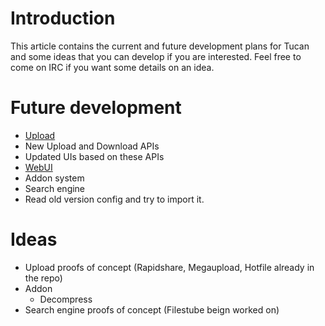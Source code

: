 # Introduction #

This article contains the current and future development plans for Tucan and some ideas that you can develop if you are interested. Feel free to come on IRC if you want some details on an idea.

# Future development #

  * [Upload](Upload.md)
  * New Upload and Download APIs
  * Updated UIs based on these APIs
  * [WebUI](WebUI.md)
  * Addon system
  * Search engine
  * Read old version config and try to import it.

# Ideas #

  * Upload proofs of concept (Rapidshare, Megaupload, Hotfile already in the repo)
  * Addon
    * Decompress
  * Search engine proofs of concept (Filestube beign worked on)